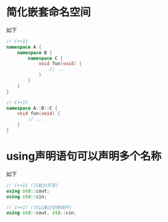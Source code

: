 # 简化嵌套命名空间

如下

```C++
// C++11
namespace A {
	namespace B {
 		namespace C {
   			void fun(void) {
            	// ...
            }
        }
    }
}

// C++17
namespace A::B::C {
	void fun(void) {
    	// ...
    }
}
```

# using声明语句可以声明多个名称

如下

```C++
// C++11 (只能分开写)
using std::cout;
using std::cin;

// C++17 (可以通过空格隔开)
using std::cout, std::cin;
```

